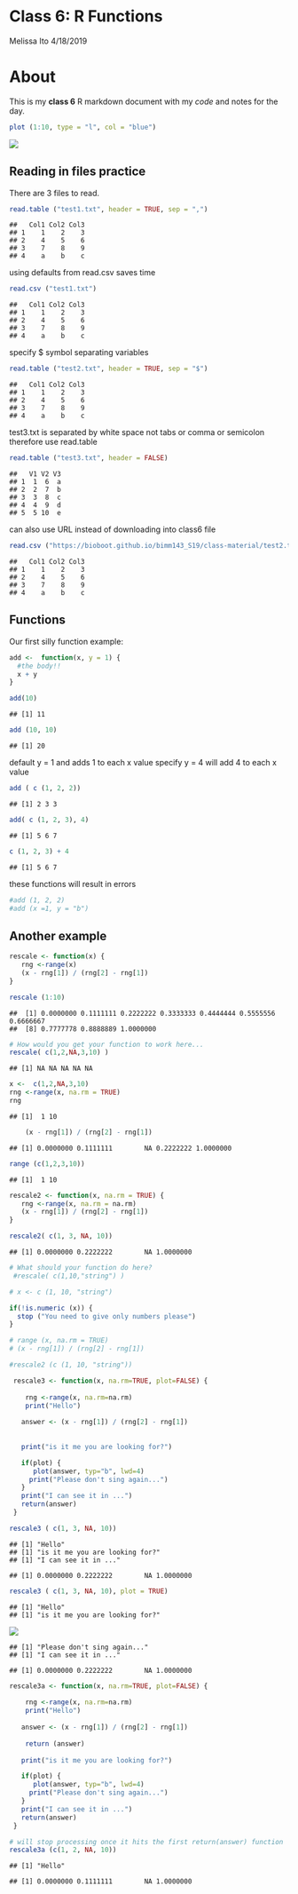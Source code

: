 Class 6: R Functions
================
Melissa Ito
4/18/2019

About
=====

This is my **class 6** R markdown document with my *code* and notes for the day.

``` r
plot (1:10, type = "l", col = "blue")
```

![](class6_files/figure-markdown_github/unnamed-chunk-1-1.png)

Reading in files practice
-------------------------

There are 3 files to read.

``` r
read.table ("test1.txt", header = TRUE, sep = ",")
```

    ##   Col1 Col2 Col3
    ## 1    1    2    3
    ## 2    4    5    6
    ## 3    7    8    9
    ## 4    a    b    c

using defaults from read.csv saves time

``` r
read.csv ("test1.txt")
```

    ##   Col1 Col2 Col3
    ## 1    1    2    3
    ## 2    4    5    6
    ## 3    7    8    9
    ## 4    a    b    c

specify $ symbol separating variables

``` r
read.table ("test2.txt", header = TRUE, sep = "$")
```

    ##   Col1 Col2 Col3
    ## 1    1    2    3
    ## 2    4    5    6
    ## 3    7    8    9
    ## 4    a    b    c

test3.txt is separated by white space not tabs or comma or semicolon therefore use read.table

``` r
read.table ("test3.txt", header = FALSE)
```

    ##   V1 V2 V3
    ## 1  1  6  a
    ## 2  2  7  b
    ## 3  3  8  c
    ## 4  4  9  d
    ## 5  5 10  e

can also use URL instead of downloading into class6 file

``` r
read.csv ("https://bioboot.github.io/bimm143_S19/class-material/test2.txt", header = TRUE, sep = "$")
```

    ##   Col1 Col2 Col3
    ## 1    1    2    3
    ## 2    4    5    6
    ## 3    7    8    9
    ## 4    a    b    c

Functions
---------

Our first silly function example:

``` r
add <-  function(x, y = 1) {
  #the body!!
  x + y
}
```

``` r
add(10)
```

    ## [1] 11

``` r
add (10, 10)
```

    ## [1] 20

default y = 1 and adds 1 to each x value specify y = 4 will add 4 to each x value

``` r
add ( c (1, 2, 2))
```

    ## [1] 2 3 3

``` r
add( c (1, 2, 3), 4)
```

    ## [1] 5 6 7

``` r
c (1, 2, 3) + 4
```

    ## [1] 5 6 7

these functions will result in errors

``` r
#add (1, 2, 2)
#add (x =1, y = "b")
```

Another example
---------------

``` r
rescale <- function(x) {
   rng <-range(x)
   (x - rng[1]) / (rng[2] - rng[1])
}
```

``` r
rescale (1:10)
```

    ##  [1] 0.0000000 0.1111111 0.2222222 0.3333333 0.4444444 0.5555556 0.6666667
    ##  [8] 0.7777778 0.8888889 1.0000000

``` r
# How would you get your function to work here...
rescale( c(1,2,NA,3,10) )
```

    ## [1] NA NA NA NA NA

``` r
x <-  c(1,2,NA,3,10) 
rng <-range(x, na.rm = TRUE)
rng
```

    ## [1]  1 10

``` r
    (x - rng[1]) / (rng[2] - rng[1])
```

    ## [1] 0.0000000 0.1111111        NA 0.2222222 1.0000000

``` r
range (c(1,2,3,10))
```

    ## [1]  1 10

``` r
rescale2 <- function(x, na.rm = TRUE) {
   rng <-range(x, na.rm = na.rm)
   (x - rng[1]) / (rng[2] - rng[1])
}
```

``` r
rescale2( c(1, 3, NA, 10))
```

    ## [1] 0.0000000 0.2222222        NA 1.0000000

``` r
# What should your function do here?
 #rescale( c(1,10,"string") ) 
```

``` r
# x <- c (1, 10, "string")

if(!is.numeric (x)) {
  stop ("You need to give only numbers please")
}

# range (x, na.rm = TRUE)
# (x - rng[1]) / (rng[2] - rng[1])
```

``` r
#rescale2 (c (1, 10, "string"))
```

``` r
 rescale3 <- function(x, na.rm=TRUE, plot=FALSE) {
   
    rng <-range(x, na.rm=na.rm)
    print("Hello")
    
   answer <- (x - rng[1]) / (rng[2] - rng[1])
   
   
   print("is it me you are looking for?") 

   if(plot) {
      plot(answer, typ="b", lwd=4)
     print("Please don't sing again...")
   }
   print("I can see it in ...")
   return(answer)
 }
```

``` r
rescale3 ( c(1, 3, NA, 10))
```

    ## [1] "Hello"
    ## [1] "is it me you are looking for?"
    ## [1] "I can see it in ..."

    ## [1] 0.0000000 0.2222222        NA 1.0000000

``` r
rescale3 ( c(1, 3, NA, 10), plot = TRUE)
```

    ## [1] "Hello"
    ## [1] "is it me you are looking for?"

![](class6_files/figure-markdown_github/unnamed-chunk-24-1.png)

    ## [1] "Please don't sing again..."
    ## [1] "I can see it in ..."

    ## [1] 0.0000000 0.2222222        NA 1.0000000

``` r
rescale3a <- function(x, na.rm=TRUE, plot=FALSE) {
   
    rng <-range(x, na.rm=na.rm)
    print("Hello")
    
   answer <- (x - rng[1]) / (rng[2] - rng[1])
   
    return (answer)
   
   print("is it me you are looking for?") 

   if(plot) {
      plot(answer, typ="b", lwd=4)
     print("Please don't sing again...")
   }
   print("I can see it in ...")
   return(answer)
 }
```

``` r
# will stop processing once it hits the first return(answer) function
rescale3a (c(1, 2, NA, 10))
```

    ## [1] "Hello"

    ## [1] 0.0000000 0.1111111        NA 1.0000000
